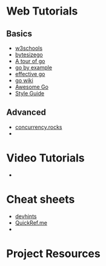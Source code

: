 # Web Tutorials
## Basics

- [w3schools](https://w3schools.com/go)
- [bytesizego](https://www.bytesizego.com/)
- [A tour of go](https://tour.go.dev/welcome/1)
- [go by example](https://gobyexample.com/)
- [effective go](https://go.dev/doc/effective_go)
- [go wiki](https://github.com/golang/go/wiki/)
- [Awesome Go](https://awesome-go.com/)
- [Style Guide](https://github.com/golang/go/wiki/CodeReviewComments)

## Advanced

- [concurrency.rocks](https://www.concurrency.rocks/)
- 

# Video Tutorials

-

# Cheat sheets

- [devhints](https://devhints.io/go)
- [QuickRef.me](https://quickref.me/go.html)
-

# Project Resources

